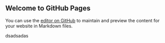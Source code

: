 ## Welcome to GitHub Pages

You can use the [editor on GitHub](https://github.com/CosminaP/WR/edit/master/README.md) to maintain and preview the content for your website in Markdown files.

 dsadsadas

